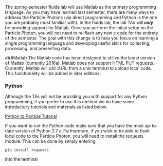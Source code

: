 The spring-semester fluids lab will use Matlab as the primary programming language. As you may have learned last semester, there are many ways to address the Particle Photons (via direct programming and Python is the one you are probably most familiar with). In the fluids lab, the lab TAs will **_only_** be providing support for Matlab. Once you perform the initial setup on the Particle Photon, you will not need to re-flash any new c code for the entirety of the semester. The goal with this change is to help you focus on learning a single programming language and developing useful skills for collecting, processing, and presenting data.

###Matlab
The Matlab code has been designed to utilize the latest version of Matlab (currently 2016a). Matlab does not support HTML PUT requests. Currently, Matlab will call cURL from a unix terminal to upload local code. This functionality will be added in later editions.  

### Python
Although the TAs will not be providing you with support for any Python programming, if you prefer to use this method we do have some introductory tutorials and materials as listed below.

[Python to Particle Tutorial](https://github.com/d008/MAE224/wiki/Lab-0:-Python-to-Particle-Communication)

If you want to run the Python code make sure that you have the most up-to-date version of Python 2.7.x.
Furthermore, if you wish to be able to flash local code to the Particle Photon, you will need to install the requests module.
This can be done by simply entering

```
pip install requests
```
into the terminal

